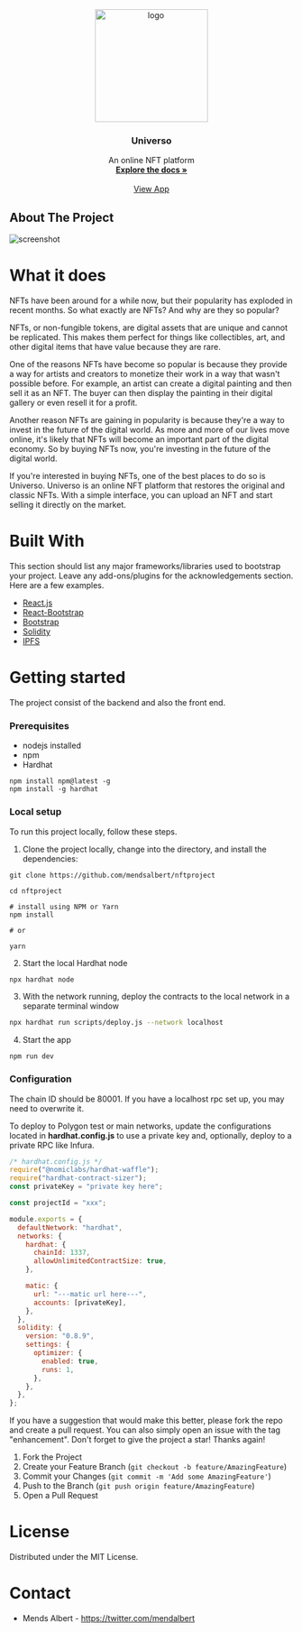 <div align="center">
  <a href="https://ipfs.infura.io/ipfs/Qmade64cdA3YaNfThD8Pr5AVedwhxHa213AYbr5J5h7waH">
    <img width="200" src="https://i.ibb.co/zG5BvBP/logo1.png" alt="logo">
  </a>
  <h3 align="center">Universo</h3>

  <p align="center">
    An online NFT platform
    <br />
    <a href="https://github.com/mendsalbert/nftproject"><strong>Explore the docs »</strong></a>
    <br />
    <br />
    <a href="https://universonft.netlify.app/">View App</a>
    
  </p>
</div>

<!-- ABOUT THE PROJECT -->

## About The Project

<img src="https://i.ibb.co/YdpnJDH/Screenshot-2022-11-15-at-5-00-09-AM.png" alt="screenshot" width="" >

# What it does

NFTs have been around for a while now, but their popularity has exploded in recent months. So what exactly are NFTs? And why are they so popular?

NFTs, or non-fungible tokens, are digital assets that are unique and cannot be replicated. This makes them perfect for things like collectibles, art, and other digital items that have value because they are rare.

One of the reasons NFTs have become so popular is because they provide a way for artists and creators to monetize their work in a way that wasn't possible before. For example, an artist can create a digital painting and then sell it as an NFT. The buyer can then display the painting in their digital gallery or even resell it for a profit.

Another reason NFTs are gaining in popularity is because they're a way to invest in the future of the digital world. As more and more of our lives move online, it's likely that NFTs will become an important part of the digital economy. So by buying NFTs now, you're investing in the future of the digital world.

If you're interested in buying NFTs, one of the best places to do so is Universo. Universo is an online NFT platform that restores the original and classic NFTs. With a simple interface, you can upload an NFT and start selling it directly on the market.

# Built With

This section should list any major frameworks/libraries used to bootstrap your project. Leave any add-ons/plugins for the acknowledgements section. Here are a few examples.

- [React.js](https://reactjs.org/)
- [React-Bootstrap](https://react-bootstrap.github.io/)
- [Bootstrap](https://getbootstrap.com/)
- [Solidity](https://docs.soliditylang.org/en/v0.8.13/)
- [IPFS](https://ipfs.io/)

# Getting started

The project consist of the backend and also the front end.

### Prerequisites

- nodejs installed
- npm
- Hardhat

```
npm install npm@latest -g
npm install -g hardhat
```

### Local setup

To run this project locally, follow these steps.

1. Clone the project locally, change into the directory, and install the dependencies:

```
git clone https://github.com/mendsalbert/nftproject

cd nftproject

# install using NPM or Yarn
npm install

# or

yarn
```

2. Start the local Hardhat node

```sh
npx hardhat node
```

3. With the network running, deploy the contracts to the local network in a separate terminal window

```sh
npx hardhat run scripts/deploy.js --network localhost
```

4. Start the app

```
npm run dev
```

### Configuration

The chain ID should be 80001. If you have a localhost rpc set up, you may need to overwrite it.

To deploy to Polygon test or main networks, update the configurations located in **hardhat.config.js** to use a private key and, optionally, deploy to a private RPC like Infura.

```javascript
/* hardhat.config.js */
require("@nomiclabs/hardhat-waffle");
require("hardhat-contract-sizer");
const privateKey = "private key here";

const projectId = "xxx";

module.exports = {
  defaultNetwork: "hardhat",
  networks: {
    hardhat: {
      chainId: 1337,
      allowUnlimitedContractSize: true,
    },

    matic: {
      url: "---matic url here---",
      accounts: [privateKey],
    },
  },
  solidity: {
    version: "0.8.9",
    settings: {
      optimizer: {
        enabled: true,
        runs: 1,
      },
    },
  },
};
```

If you have a suggestion that would make this better, please fork the repo and create a pull request. You can also simply open an issue with the tag "enhancement". Don't forget to give the project a star! Thanks again!

1. Fork the Project
2. Create your Feature Branch (`git checkout -b feature/AmazingFeature`)
3. Commit your Changes (`git commit -m 'Add some AmazingFeature'`)
4. Push to the Branch (`git push origin feature/AmazingFeature`)
5. Open a Pull Request

# License

Distributed under the MIT License.

# Contact

- Mends Albert - https://twitter.com/mendalbert
